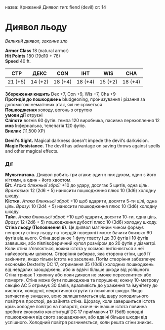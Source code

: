 назва: Крижаний Диявол тип: fiend (devil) cr: 14

# Диявол льоду
_Великий диявол, законне зло_

**Armor Class** 18 (natural armor)    
**Hit Points** 180 (19d10 + 76)    
**Speed** 40 ft.

| СТР     | ДЕКС    | CON     | ІНТ     | WIS     | CHA     |
| ------- | ------- | ------- | ------- | ------- | ------- |
| 21 (+5) | 14 (+2) | 18 (+4) | 18 (+4) | 15 (+2) | 18 (+4) |

**Збереження кишить** Dex +7, Con +9, Wis +7, Cha +9    
**Протидія до пошкоджень** bludgeoning, пронизування і різання за допомогою немагічних атак, які не сріжеться    
**Пошкодження** холоду, вогонь з отрутою    
**умови дії** отруєні    
**Сліпоти** вогнів 60 футів. темпа 120 виробника, пасивна перехоплення 12    
**мов** Інфернальна, телепатія 120 футів.    
**Виклик** (11,500 XP)

**Devil's Sight.** Magical darkness doesn't impede the devil's darkvision.    
**Magic Resistance.** The devil has advantage on saving throws against spells and other magical effects.

### Дії
**Мультиатака.** Диявол робить три атаки: один з них духом, один з його кігтями, а один - його хвостом.    
**Біт.** _Атака ближньої зброї:_ +10 до удару, досягає 5 щитів, одна ціль. _Вражаємо:_ 12 (2d6 + 5) наносити пошкодження плюс 10 (3d6) холодну шкоду.    
**Кістки.** _Атака ближньої зброї:_ +10 щоб вдарити, досягти 5-ти цілі, одна ціль. _Вразу:_ 10 (2d4 + 5) наносити пошкодження плюс 10 (3d6) холодну шкоду.    
**Тайл.** _Атака ближньої зброї:_ +10 щоб ударити, досягти 10-ти, одна ціль. _Вразу:_ 12 (2d6 + 5) пошкодження дубості плюс 10 (3d6) холодну шкоду.    
**Стіна льоду (Поповнення 6).** Це диявол магічним чином формує непросту стінку льоду на твердій поверхні і може бачити близько 60 футів від нього. Стіна дорівнює 1 футу товсту і до 30 футів і 10 футів заввишки, або півпівсферичний купол розміром до 20 футів у діаметрі.    
Коли стіна з'являється, кожна істота у космосі витісняється з неї найкоротшим шляхом. Створіння вибирає, яка сторона стіни, щоб її закінчити, якщо тільки істота не заселена. Потім створіння забезпечує економію Dexterity DC 17, отримання 35 (10d6) холодних пошкоджень від невдалих заощаджень, або ж вдвічі більше шкоди від успішного.    
Стіна триває 1 хвилину або поки диявол не зможе переселитися або померти. Стіна може бути пошкоджена та порушена; кожну 10-метрову секцію AC 5 отримує 30 балів, вразливість до ураження та імунітету до кислоти, холодної, некротичної отрути та психічної шкоди. Якщо запчастину знищено, воно залишатиметься від шару холодильного повітря в просторі, де зайнята стіна. Щоразу, коли завершиться істота крізь холодне повітря на повороті, охоче чи інакше істота повинна зробити економію конституції DC 17 приймаючи 17 (5d6) холодні пошкодження від свого заощадження, або вдвічі більше шкоди від успішного. Холодний повітря розчиняється, коли решта стіни зникає.